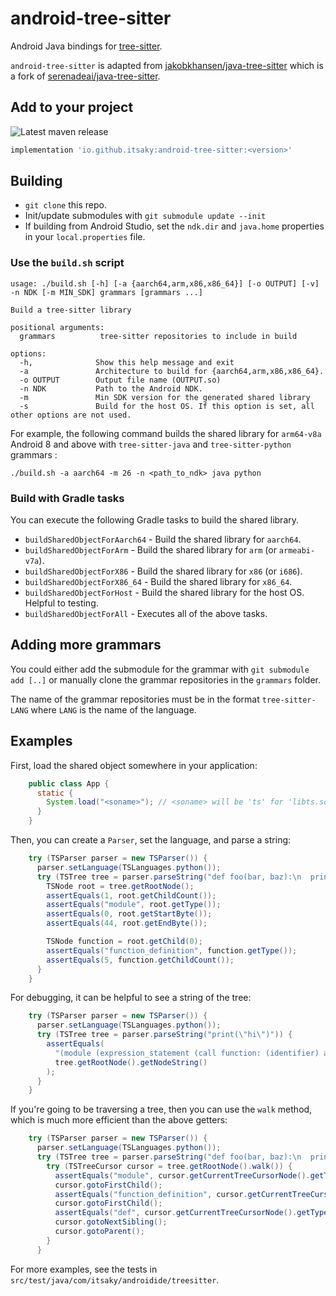 # android-tree-sitter
Android Java bindings for [tree-sitter](https://tree-sitter.github.io/tree-sitter/).

`android-tree-sitter` is adapted from [jakobkhansen/java-tree-sitter](https://github.com/jakobkhansen/java-tree-sitter) which is a fork of [serenadeai/java-tree-sitter](https://github.com/serenadeai/java-tree-sitter).

## Add to your project

![Latest maven release](https://img.shields.io/maven-central/v/io.github.itsaky/android-tree-sitter)

```gradle
implementation 'io.github.itsaky:android-tree-sitter:<version>'
```

## Building

- `git clone` this repo.
- Init/update submodules with `git submodule update --init`
- If building from Android Studio, set the `ndk.dir` and `java.home` properties in your `local.properties` file.

### Use the `build.sh` script

```
usage: ./build.sh [-h] [-a {aarch64,arm,x86,x86_64}] [-o OUTPUT] [-v] -n NDK [-m MIN_SDK] grammars [grammars ...]

Build a tree-sitter library

positional arguments:
  grammars          tree-sitter repositories to include in build

options:
  -h,              Show this help message and exit
  -a               Architecture to build for {aarch64,arm,x86,x86_64}.
  -o OUTPUT        Output file name (OUTPUT.so)
  -n NDK           Path to the Android NDK.
  -m               Min SDK version for the generated shared library
  -s               Build for the host OS. If this option is set, all other options are not used.
```

For example, the following command builds the shared library for `arm64-v8a` Android 8 and above with  `tree-sitter-java` and `tree-sitter-python` grammars :

```
./build.sh -a aarch64 -m 26 -n <path_to_ndk> java python
```

### Build with Gradle tasks

You can execute the following Gradle tasks to build the shared library.

- `buildSharedObjectForAarch64` - Build the shared library for `aarch64`.
- `buildSharedObjectForArm` - Build the shared library for `arm` (or `armeabi-v7a`).
- `buildSharedObjectForX86` - Build the shared library for `x86` (or `i686`).
- `buildSharedObjectForX86_64` - Build the shared library for `x86_64`.
- `buildSharedObjectForHost` - Build the shared library for the host OS. Helpful to testing.
- `buildSharedObjectForAll` - Executes all of the above tasks.

## Adding more grammars

You could either add the submodule for the grammar with `git submodule add [..]` or manually clone the grammar repositories in the `grammars` folder.

The name of the grammar repositories must be in the format `tree-sitter-LANG` where `LANG` is the name of the language.

## Examples

First, load the shared object somewhere in your application:

```java
    public class App {
      static {
        System.load("<soname>"); // <soname> will be 'ts' for 'libts.so'
      }
    }
```

Then, you can create a `Parser`, set the language, and parse a string:

```java 
    try (TSParser parser = new TSParser()) {
      parser.setLanguage(TSLanguages.python());
      try (TSTree tree = parser.parseString("def foo(bar, baz):\n  print(bar)\n  print(baz)", TSInputEncoding.TSInputEncodingUTF8 /*specify encoding, default is UTF-8*/)) {
        TSNode root = tree.getRootNode();
        assertEquals(1, root.getChildCount());
        assertEquals("module", root.getType());
        assertEquals(0, root.getStartByte());
        assertEquals(44, root.getEndByte());

        TSNode function = root.getChild(0);
        assertEquals("function_definition", function.getType());
        assertEquals(5, function.getChildCount());
      }
    }
```

For debugging, it can be helpful to see a string of the tree:

```java
    try (TSParser parser = new TSParser()) {
      parser.setLanguage(TSLanguages.python());
      try (TSTree tree = parser.parseString("print(\"hi\")")) {
        assertEquals(
          "(module (expression_statement (call function: (identifier) arguments: (argument_list (string)))))",
          tree.getRootNode().getNodeString()
        );
      }
    }
```

If you're going to be traversing a tree, then you can use the `walk` method, which is much more efficient than the above getters:

```java
    try (TSParser parser = new TSParser()) {
      parser.setLanguage(TSLanguages.python());
      try (TSTree tree = parser.parseString("def foo(bar, baz):\n  print(bar)\n  print(baz)")) {
        try (TSTreeCursor cursor = tree.getRootNode().walk()) {
          assertEquals("module", cursor.getCurrentTreeCursorNode().getType());
          cursor.gotoFirstChild();
          assertEquals("function_definition", cursor.getCurrentTreeCursorNode().getType());
          cursor.gotoFirstChild();
          assertEquals("def", cursor.getCurrentTreeCursorNode().getType());
          cursor.gotoNextSibling();
          cursor.gotoParent();
        }
      }
```

For more examples, see the tests in `src/test/java/com/itsaky/androidide/treesitter`.
